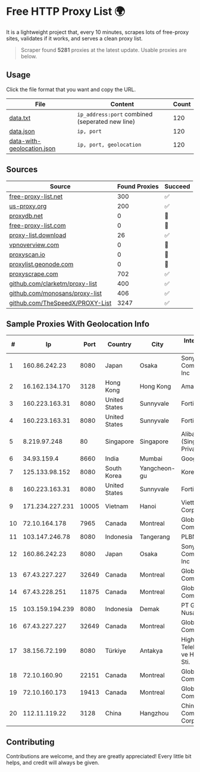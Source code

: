 
# Free HTTP Proxy List 🌍

It is a lightweight project that, every 10 minutes, scrapes lots of free-proxy sites, validates if it works, and serves a clean proxy list.


> Scraper found **5281** proxies at the latest update. Usable proxies are below.

## Usage

Click the file format that you want and copy the URL.


|File|Content|Count|
|----|-------|-----|
|[data.txt](https://raw.githubusercontent.com/themiralay/Proxy-List-World/master/data.txt)|`ip_address:port` combined (seperated new line)|120|
|[data.json](https://raw.githubusercontent.com/themiralay/Proxy-List-World/master/data.json)|`ip, port`|120|
|[data-with-geolocation.json](https://raw.githubusercontent.com/themiralay/Proxy-List-World/master/data-with-geolocation.json)|`ip, port, geolocation`|120|

## Sources

|Source|Found Proxies|Succeed|
|------|-------------|-------|
|[free-proxy-list.net](https://free-proxy-list.net)|300|✅|
|[us-proxy.org](https://www.us-proxy.org)|200|✅|
|[proxydb.net](http://proxydb.net)|0|🚫|
|[free-proxy-list.com](https://free-proxy-list.com/?page=&port=&type%5B%5D=http&type%5B%5D=https&up_time=0&search=Search)|0|🚫|
|[proxy-list.download](https://www.proxy-list.download/HTTP)|26|✅|
|[vpnoverview.com](https://vpnoverview.com/privacy/anonymous-browsing/free-proxy-servers)|0|🚫|
|[proxyscan.io](https://www.proxyscan.io)|0|🚫|
|[proxylist.geonode.com](https://proxylist.geonode.com/api/proxy-list?limit=300&page=1&sort_by=lastChecked&sort_type=desc&protocols=http,https)|0|🚫|
|[proxyscrape.com](https://api.proxyscrape.com/v2/?request=displayproxies&protocol=http&timeout=10000&country=all&ssl=all&anonymity=all)|702|✅|
|[github.com/clarketm/proxy-list](https://raw.githubusercontent.com/clarketm/proxy-list/master/proxy-list-raw.txt)|400|✅|
|[github.com/monosans/proxy-list](https://raw.githubusercontent.com/monosans/proxy-list/main/proxies/http.txt)|406|✅|
|[github.com/TheSpeedX/PROXY-List](https://raw.githubusercontent.com/TheSpeedX/PROXY-List/master/http.txt)|3247|✅|


## Sample Proxies With Geolocation Info

|#|Ip|Port|Country|City|Internet Service Provider|
|-|--|----|-------|----|-------------------------|
|1|160.86.242.23|8080|Japan|Osaka|Sony Network Communications Inc|
|2|16.162.134.170|3128|Hong Kong|Hong Kong|Amazon.com|
|3|160.223.163.31|8080|United States|Sunnyvale|Fortinet Inc.|
|4|160.223.163.31|8080|United States|Sunnyvale|Fortinet Inc.|
|5|8.219.97.248|80|Singapore|Singapore|Alibaba Cloud (Singapore) Private Limited|
|6|34.93.159.4|8660|India|Mumbai|Google LLC|
|7|125.133.98.152|8080|South Korea|Yangcheon-gu|Korea Telecom|
|8|160.223.163.31|8080|United States|Sunnyvale|Fortinet Inc.|
|9|171.234.227.231|10005|Vietnam|Hanoi|Viettel Corporation|
|10|72.10.164.178|7965|Canada|Montreal|GloboTech Communications|
|11|103.147.246.78|8080|Indonesia|Tangerang|PLBNET|
|12|160.86.242.23|8080|Japan|Osaka|Sony Network Communications Inc|
|13|67.43.227.227|32649|Canada|Montreal|GloboTech Communications|
|14|67.43.228.251|11875|Canada|Montreal|GloboTech Communications|
|15|103.159.194.239|8080|Indonesia|Demak|PT Giga Digital Nusantara|
|16|67.43.227.227|32649|Canada|Montreal|GloboTech Communications|
|17|38.156.72.199|8080|Türkiye|Antakya|High Speed Telekomunikasyon ve Hab. Hiz. Ltd. Sti.|
|18|72.10.160.90|22151|Canada|Montreal|GloboTech Communications|
|19|72.10.160.173|19413|Canada|Montreal|GloboTech Communications|
|20|112.11.119.22|3128|China|Hangzhou|China Mobile Communications Corporation|



## Contributing

Contributions are welcome, and they are greatly appreciated! Every
little bit helps, and credit will always be given.

